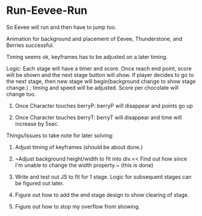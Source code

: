 # Run-Eevee-Run

So Eevee will run and then have to jump too. 

Animation for background and placement of Eevee, Thunderstone, and Berries successful.

Timing seems ok, keyframes has to be adjusted on a later timing.

Logic: Each stage will have a timer and score. Once reach end point, score will be shown and the next stage button will show. If player decides to go to the next stage, then new stage will begin(background change to show stage change.) ; timing and speed will be adjusted. Score per chocolate will change too.

1. Once Character touches berryP: berryP will disappear and points go up

2. Once Character touches berryT: berryT will disappear and time will increase by 5sec.



 Things/Issues to take note for later solving:

1. Adjust timing of keyframes (should be about done.)

2. ~Adjust background height/width to fit into div.<< Find out how since I'm unable to change the width property.~ (this is done)

3. Write and test out JS to fit for 1 stage. Logic for subsequent stages can be figured out later.

4. Figure out how to add the end stage design to show clearing of stage.

5. Figure out how to stop my overflow from showing.

